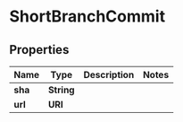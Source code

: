 

# ShortBranchCommit


## Properties

| Name | Type | Description | Notes |
|------------ | ------------- | ------------- | -------------|
|**sha** | **String** |  |  |
|**url** | **URI** |  |  |



